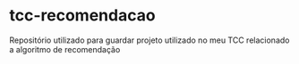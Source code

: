 # tcc-recomendacao
Repositório utilizado para guardar projeto utilizado no meu TCC relacionado a algoritmo de recomendação
